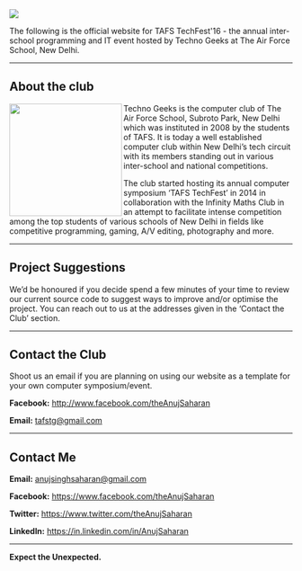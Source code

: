 <img src="https://github.com/AnujSaharan/The-TAFS-TechFest-Website/blob/master/Images/TechFest%20Banner.png">

The following is the official website for TAFS TechFest'16 - the annual inter-school programming and IT event hosted by Techno Geeks at The Air Force School, New Delhi.

---

## About the club

<img src="https://github.com/AnujSaharan/The-TAFS-TechFest-Website/blob/master/Images/Techno%20Geeks%20Logo.png" align="left" height="200" width="200">

Techno Geeks is the computer club of The Air Force School, Subroto Park, New Delhi which was instituted in 2008 by the students of TAFS. It is today a well established computer club within New Delhi’s tech circuit with its members standing out in various inter-school and national competitions. 

The club started hosting its annual computer symposium ‘TAFS TechFest’ in 2014 in collaboration with the Infinity Maths Club in an attempt to facilitate intense competition among the top students of various schools of New Delhi in fields like competitive programming, gaming, A/V editing, photography and more.

---

## Project Suggestions
 
We’d be honoured if you decide spend a few minutes of your time to review our current source code to suggest ways to improve and/or optimise the project. You can reach out to us at the addresses given in the ‘Contact the Club’ section. 

---

## Contact the Club

Shoot us an email if you are planning on using our website as a template for your own computer symposium/event.

**Facebook:** http://www.facebook.com/theAnujSaharan

**Email:** tafstg@gmail.com

---

## Contact Me

**Email:** anujsinghsaharan@gmail.com

**Facebook:** https://www.facebook.com/theAnujSaharan

**Twitter:** https://www.twitter.com/theAnujSaharan

**LinkedIn:** https://in.linkedin.com/in/AnujSaharan

---

**Expect the Unexpected.**

